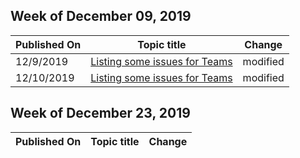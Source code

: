 ﻿<!-- This file is generated automatically each week. Changes made to this file will be overwritten.-->



## Week of December 09, 2019


| Published On |Topic title | Change |
|------|------------|--------|
| 12/9/2019 | [Listing some issues for Teams](/microsoftteams/troubleshoot/index) | modified |
| 12/10/2019 | [Listing some issues for Teams](/microsoftteams/troubleshoot/index) | modified |


## Week of December 23, 2019


| Published On |Topic title | Change |
|------|------------|--------|
